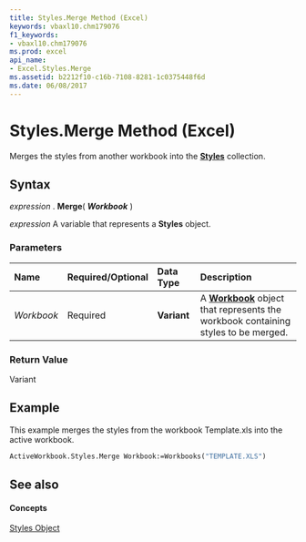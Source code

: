 ```yaml
---
title: Styles.Merge Method (Excel)
keywords: vbaxl10.chm179076
f1_keywords:
- vbaxl10.chm179076
ms.prod: excel
api_name:
- Excel.Styles.Merge
ms.assetid: b2212f10-c16b-7108-8281-1c0375448f6d
ms.date: 06/08/2017
---
```



# Styles.Merge Method (Excel)

Merges the styles from another workbook into the  **[Styles](styles-object-excel.md)** collection.


## Syntax

 _expression_ . **Merge**( **_Workbook_** )

 _expression_ A variable that represents a **Styles** object.


### Parameters



|**Name**|**Required/Optional**|**Data Type**|**Description**|
|:-----|:-----|:-----|:-----|
| _Workbook_|Required| **Variant**|A  **[Workbook](workbook-object-excel.md)** object that represents the workbook containing styles to be merged.|

### Return Value

Variant


## Example

This example merges the styles from the workbook Template.xls into the active workbook.


```vb
ActiveWorkbook.Styles.Merge Workbook:=Workbooks("TEMPLATE.XLS")
```


## See also


#### Concepts


[Styles Object](styles-object-excel.md)

